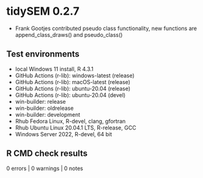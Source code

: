 # tidySEM 0.2.7

* Frank Gootjes contributed pseudo class functionality, new functions are
  append_class_draws() and pseudo_class()

## Test environments

* local Windows 11 install, R 4.3.1
* GitHub Actions (r-lib): windows-latest (release)
* GitHub Actions (r-lib): macOS-latest (release)
* GitHub Actions (r-lib): ubuntu-20.04 (release)
* GitHub Actions (r-lib): ubuntu-20.04 (devel)
* win-builder: release
* win-builder: oldrelease
* win-builder: development
* Rhub Fedora Linux, R-devel, clang, gfortran
* Rhub Ubuntu Linux 20.04.1 LTS, R-release, GCC
* Windows Server 2022, R-devel, 64 bit

## R CMD check results

0 errors | 0 warnings | 0 notes
